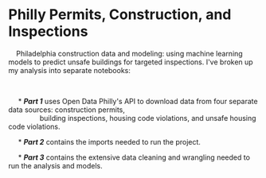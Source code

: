 # Philly Permits, Construction, and Inspections

&nbsp;&nbsp;&nbsp;&nbsp;Philadelphia construction data and modeling: using machine learning models to predict unsafe buildings for targeted inspections.  I've broken up my analysis into separate notebooks:

&nbsp;

</p>

&nbsp;&nbsp;&nbsp;&nbsp; * **_Part 1_** uses Open Data Philly's API to download data from four separate data sources: construction permits,  
&nbsp;&nbsp;&nbsp;&nbsp;&nbsp;&nbsp;&nbsp;&nbsp;&nbsp;&nbsp;&nbsp;&nbsp;&nbsp;&nbsp;&nbsp; building inspections, housing code violations, and unsafe housing code violations. 


&nbsp;&nbsp;&nbsp;&nbsp; * **_Part 2_** contains the imports needed to run the project.

&nbsp;&nbsp;&nbsp;&nbsp; * **_Part 3_** contains the extensive data cleaning and wrangling needed to run the analysis and models.
